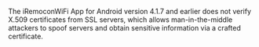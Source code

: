 The iRemoconWiFi App for Android version 4.1.7 and earlier does not verify X.509 certificates from SSL servers, which allows man-in-the-middle attackers to spoof servers and obtain sensitive information via a crafted certificate.